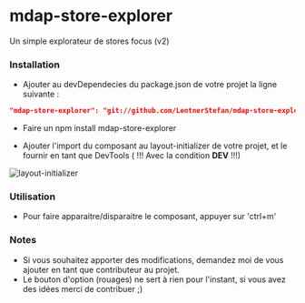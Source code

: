 # mdap-store-explorer
Un simple explorateur de stores focus (v2)


### Installation

- Ajouter au devDependecies du package.json de votre projet la ligne suivante :
```json
"mdap-store-explorer": "git://github.com/LentnerStefan/mdap-store-explorer"
```
- Faire un npm install mdap-store-explorer

- Ajouter l'import du composant au layout-initializer de votre projet, et le fournir en tant que DevTools ( !!! Avec la condition __DEV__ !!!)

![layout-initializer](https://cloud.githubusercontent.com/assets/18282455/24699210/875181e6-19f3-11e7-9600-76e486681581.jpg)

### Utilisation

- Pour faire apparaitre/disparaitre le composant, appuyer sur 'ctrl+m'

### Notes

- Si vous souhaitez apporter des modifications, demandez moi de vous ajouter en tant que contributeur au projet.
- Le bouton d'option (rouages) ne sert à rien pour l'instant, si vous avez des idées merci de contribuer ;)
